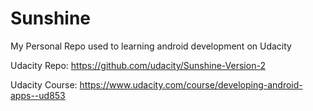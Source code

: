 # Sunshine
My Personal Repo used to learning android development on Udacity

Udacity Repo:  https://github.com/udacity/Sunshine-Version-2

Udacity Course: https://www.udacity.com/course/developing-android-apps--ud853
